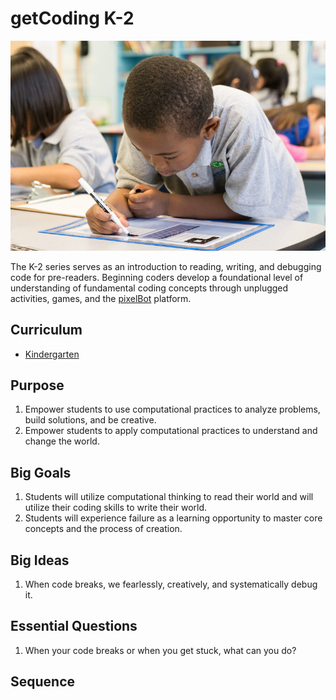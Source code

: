 # getCoding K-2

![preCoder](../images/precoder-one.jpg)

The K-2 series serves as an introduction to reading, writing, and debugging code for pre-readers. Beginning coders develop a foundational level of understanding of fundamental coding concepts through unplugged activities, games, and the [pixelBot][pixel-bot] platform.

## Curriculum

- [Kindergarten](../k-2/kindergarten/index.html)

## Purpose
1. Empower students to use computational practices to analyze problems, build solutions, and be creative.
2. Empower students to apply computational practices to understand and change the world.

## Big Goals
1. Students will utilize computational thinking to read their world and will utilize their coding skills to write their world.
2. Students will experience failure as a learning opportunity to master core concepts and the process of creation.

## Big Ideas
1. When code breaks, we fearlessly, creatively, and systematically debug it.

## Essential Questions
1. When your code breaks or when you get stuck, what can you do?

## Sequence




[pixel-bot]: https://www.pixelbots.io/
